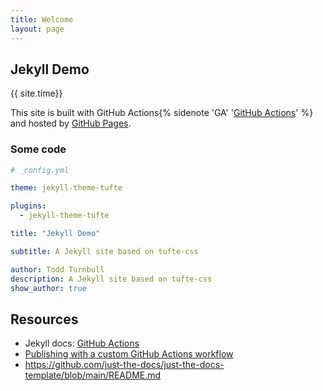```yaml
---
title: Welcome
layout: page
---
```


## Jekyll Demo

{{ site.time}}

This site is built with GitHub Actions{% sidenote 'GA' '[GitHub Actions](https://docs.github.com/en/actions)' %} and hosted by [GitHub Pages](https://pages.github.com/).

### Some code

```yaml
# _config.yml

theme: jekyll-theme-tufte

plugins:
  - jekyll-theme-tufte

title: "Jekyll Demo"

subtitle: A Jekyll site based on tufte-css

author: Todd Turnbull
description: A Jekyll site based on tufte-css
show_author: true
```

## Resources

- Jekyll docs: [GitHub Actions](https://jekyllrb.com/docs/continuous-integration/github-actions/)
- [Publishing with a custom GitHub Actions workflow](https://docs.github.com/en/pages/getting-started-with-github-pages/configuring-a-publishing-source-for-your-github-pages-site#publishing-with-a-custom-github-actions-workflow)
- https://github.com/just-the-docs/just-the-docs-template/blob/main/README.md